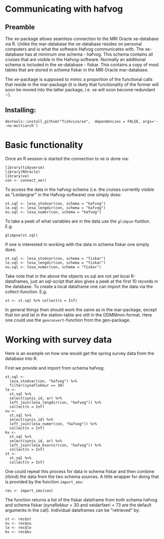 Communicating with hafvog
=========================

Preamble
--------

The xe-package allows seamless connection to the MRI Oracle xe-database
via R. Unlike the mar-database the xe-database resides on personal
computers and is what the software Hafvog communicates with. The
xe-database has at minimum one schema - hafvog. This schema contains all
cruises that are visible in the Hafvog-software. Normally an additional
schema is included in the xe-database - fiskar. This contains a copy of
most tables that are stored in schema fiskar in the MRI Oracle
mar-database.

The xe-package is supposed to mimic a proportion of the functional calls
that reside in the mar-package (it is likely that functionality of the
former will soon be moved into the latter package, i.e. xe will soon
become redundant :-).

Installing:
-----------

    devtools::install_github("fishvice/xe",  dependencies = FALSE, args='--no-multiarch')

Basic functionality
===================

Once an R session is started the connection to xe is done via:

    library(tidyverse)
    library(ROracle)
    library(xe)
    con <- connect_xe()

To access the data in the hafvog-schema (i.e. the cruises currently
visible as "Leidangrar" in the Hafvog-software) one simply does:

    st.sql <- lesa_stodvar(con, schema = "hafvog")
    le.sql <- lesa_lengdir(con, schema = "hafvog")
    nu.sql <- lesa_numer(con, schema = "hafvog")

To take a peek of what variables are in the data use the
`glimpse`-funtion. E.g.

    glimpse(st.sql)

If one is interested in working with the data in schema fiskar one
simply does:

    st.sql <- lesa_stodvar(con, schema = "fiskar")
    le.sql <- lesa_lengdir(con, schema = "fiskar")
    nu.sql <- lesa_numer(con, schema = "fiskar")

Take note that in the above the objects xx.sql are not yet local
R-dataframes, just an sql-script that also gives a peek at the first 10
records in the database. To create a local dataframe one can import the
data via the collect-function. E.g.

    st <- st.sql %>% collect(n = Inf)

In general things then should work the same as in the mar-package,
except that lon and lat in the station-table are still in the
DDMMmm-format. Here one could use the `geoconvert`-function from the
geo-package.

Working with survey data
========================

Here is an example on how one would get the spring survey data from the
database into R.

First we provide and import from schema hafvog:

    st.sql <- 
      lesa_stodvar(con, "hafvog") %>% 
      filter(synaflokkur == 30)
    le <-
      st.sql %>% 
      select(synis_id, ar) %>% 
      left_join(lesa_lengdir(con, "hafvog")) %>% 
      collect(n = Inf)
    nu <- 
      st.sql %>% 
      select(synis_id) %>% 
      left_join(lesa_numer(con, "hafvog")) %>% 
      collect(n = Inf)
    kv <- 
      st.sql %>% 
      select(synis_id, ar) %>% 
      left_join(lesa_kvarnir(con, "hafvog")) %>% 
      collect(n = Inf)
    st <- 
      st.sql %>% 
      collect(n = Inf)

One could repeat this process for data in schema fiskar and then combine
(rbind) the data from the two schema sources. A little wrapper for doing
that is provided by the function `import_smx`:

    res <- import_smx(con)

The function returns a list of the fiskar dataframe from both schema
hafvog and schema fiskar (synaflokkur = 30 and veidarfaeri = 73 are the
default arguments in the call). Individual dataframes can be "retrieved"
by:

    st <- res$st
    nu <- res$nu
    le <- res$le
    kv <- res$kv
